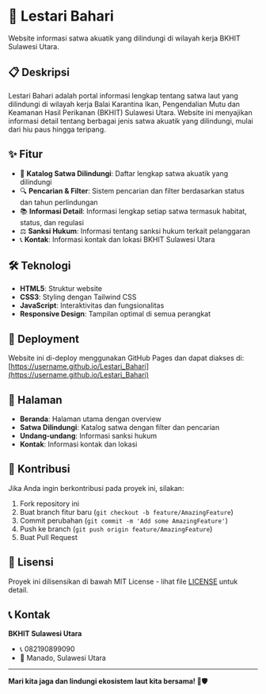 # 🌊 Lestari Bahari

Website informasi satwa akuatik yang dilindungi di wilayah kerja BKHIT Sulawesi Utara.

## 📋 Deskripsi

Lestari Bahari adalah portal informasi lengkap tentang satwa laut yang dilindungi di wilayah kerja Balai Karantina Ikan, Pengendalian Mutu dan Keamanan Hasil Perikanan (BKHIT) Sulawesi Utara. Website ini menyajikan informasi detail tentang berbagai jenis satwa akuatik yang dilindungi, mulai dari hiu paus hingga teripang.

## ✨ Fitur

- 🐠 **Katalog Satwa Dilindungi**: Daftar lengkap satwa akuatik yang dilindungi
- 🔍 **Pencarian & Filter**: Sistem pencarian dan filter berdasarkan status dan tahun perlindungan
- 📚 **Informasi Detail**: Informasi lengkap setiap satwa termasuk habitat, status, dan regulasi
- ⚖️ **Sanksi Hukum**: Informasi tentang sanksi hukum terkait pelanggaran
- 📞 **Kontak**: Informasi kontak dan lokasi BKHIT Sulawesi Utara

## 🛠️ Teknologi

- **HTML5**: Struktur website
- **CSS3**: Styling dengan Tailwind CSS
- **JavaScript**: Interaktivitas dan fungsionalitas
- **Responsive Design**: Tampilan optimal di semua perangkat

## 🚀 Deployment

Website ini di-deploy menggunakan GitHub Pages dan dapat diakses di:
[https://username.github.io/Lestari_Bahari](https://username.github.io/Lestari_Bahari)

## 📱 Halaman

- **Beranda**: Halaman utama dengan overview
- **Satwa Dilindungi**: Katalog satwa dengan filter dan pencarian
- **Undang-undang**: Informasi sanksi hukum
- **Kontak**: Informasi kontak dan lokasi

## 🤝 Kontribusi

Jika Anda ingin berkontribusi pada proyek ini, silakan:

1. Fork repository ini
2. Buat branch fitur baru (`git checkout -b feature/AmazingFeature`)
3. Commit perubahan (`git commit -m 'Add some AmazingFeature'`)
4. Push ke branch (`git push origin feature/AmazingFeature`)
5. Buat Pull Request

## 📄 Lisensi

Proyek ini dilisensikan di bawah MIT License - lihat file [LICENSE](LICENSE) untuk detail.

## 📞 Kontak

**BKHIT Sulawesi Utara**
- 📞 082190899090
- 📍 Manado, Sulawesi Utara

---

**Mari kita jaga dan lindungi ekosistem laut kita bersama! 🌊🛡️**